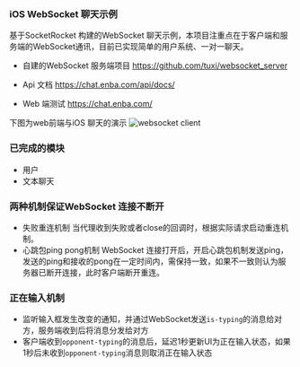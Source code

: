 ### iOS  WebSocket 聊天示例
基于SocketRocket 构建的WebSocket  聊天示例，本项目注重点在于客户端和服务端的WebSocket通讯，目前已实现简单的用户系统、一对一聊天。

- 自建的WebSocket 服务端项目 https://github.com/tuxi/websocket_server

- Api 文档 https://chat.enba.com/api/docs/

- Web 端测试 https://chat.enba.com/

下图为web前端与iOS 聊天的演示
![websocket client](https://static.objc.com/enba/static/websocketclient.gif)

### 已完成的模块
- 用户
- 文本聊天

### 两种机制保证WebSocket 连接不断开
- 失败重连机制
当代理收到失败或者close的回调时，根据实际请求启动重连机制。
- 心跳包ping pong机制
WebSocket 连接打开后，开启心跳包机制发送ping，发送的ping和接收的pong在一定时间内，需保持一致，如果不一致则认为服务器已断开连接，此时客户端断开重连。

### 正在输入机制
- 监听输入框发生改变的通知，并通过WebSocket发送`is-typing`的消息给对方，服务端收到后将消息分发给对方
- 客户端收到`opponent-typing`的消息后，延迟1秒更新UI为正在输入状态，如果1秒后未收到`opponent-typing`消息则取消正在输入状态
